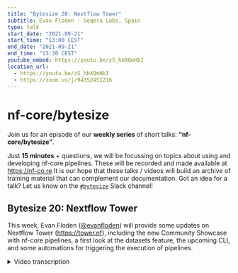 ```yaml
---
title: "Bytesize 20: Nextflow Tower"
subtitle: Evan Floden - Seqera Labs, Spain
type: talk
start_date: "2021-09-21"
start_time: "13:00 CEST"
end_date: "2021-09-21"
end_time: "13:30 CEST"
youtube_embed: https://youtu.be/zS_hbXQmHbI
location_url:
  - https://youtu.be/zS_hbXQmHbI
  - https://zoom.us/j/94352451216
---
```


# nf-core/bytesize

Join us for an episode of our **weekly series** of short talks: **“nf-core/bytesize”**.

Just **15 minutes** + questions, we will be focussing on topics about using and developing nf-core pipelines.
These will be recorded and made available at <https://nf-co.re>
It is our hope that these talks / videos will build an archive of training material that can complement our documentation. Got an idea for a talk? Let us know on the [`#bytesize`](https://nfcore.slack.com/channels/bytesize) Slack channel!

## Bytesize 20: Nextflow Tower

This week, Evan Floden ([@evanfloden](http://github.com/evanfloden/)) will provide some updates on Nextflow Tower (<https://tower.nf>), including the new Community Showcase with nf-core pipelines, a first look at the datasets feature, the upcoming CLI, and some automations for triggering the execution of pipelines.

<details markdown="1"><summary>Video transcription</summary>
**Note: The content has been modified for reader-friendliness**

[0:41](https://youtu.be/zS_hbXQmHbI?list=PL3xpfTVZLcNiSvvPWORbO32S1WDJqKp1e&t=41) What I’m going to talk about today is a little bit about [Nextflow Tower](https://landing.tower.nf/), the new features that are coming out, and some of the things we are excited about. If you are interested in a general overview, get in touch with us. We can set up a demo and also go into specific use cases.

[1:14](https://youtu.be/zS_hbXQmHbI?list=PL3xpfTVZLcNiSvvPWORbO32S1WDJqKp1e&t=74) So here is what I will cover during my presentation. I’ll first talk about what Nextflow Tower is and discuss what it is designed to do, then I’ll cover some of the new things we have such as community workspaces, automating a lot of your workflows, reporting and outputs, and finally introducing the new Tower datasets functionality. Tower is a full-stack web application for the management of your Nextflow pipelines. It was developed after much deliberation and discussion with Nextflow users who required a couple of things. They needed a user interface to interact with a Nextflow pipeline, API actions, and a database of the history of their executions. The other thing that was really important was the configuration of environments, for example being able to set up an AWS batch to automate a process and enable users to interact the way they do with Nextflow.

[2:32](https://youtu.be/zS_hbXQmHbI?list=PL3xpfTVZLcNiSvvPWORbO32S1WDJqKp1e&t=152) So Nextflow Tower itself is a full-stack web application. It can be deployed in your own environment or you can install it on premise as well. The application itself is made up of a couple of pieces but the main thing from the user perspective is that you can interact with it in many different ways. It has the same philosophy as Nextflow in that it can be deployed in different environments, but it can also be used on different computing platforms. So now let’s step into some of the new things we have coming out.

[3:12](https://youtu.be/zS_hbXQmHbI?list=PL3xpfTVZLcNiSvvPWORbO32S1WDJqKp1e&t=192) The first of these is the community showcase. We really wanted to make it easy for people who are using Tower to have quick access to some of the key features around it including pipelines which have been verified. I’ll give you a quick showcase of what this looks like inside Tower.

[3:31](https://youtu.be/zS_hbXQmHbI?list=PL3xpfTVZLcNiSvvPWORbO32S1WDJqKp1e&t=211) So anyone who signs up gets automatically added to this community showcase. This showcase is a workspace which can contain pipelines themselves that have been reconfigured. You see here that there are a couple of nf-core pipelines here, and we are adding to these all the time. All the compatible nf-core pipelines will be here over the next few weeks, allowing people to run them. This workspace is connected to a compute environment on AWS, so you can run in that environment, which is a nice and easy way to get started with these workflows themselves. There are some criteria for putting these workflows into the workspace and one of them is to ensure that there is a valid Nextflow schema file.

[4:17](https://youtu.be/zS_hbXQmHbI?list=PL3xpfTVZLcNiSvvPWORbO32S1WDJqKp1e&t=257) So for example, if I click nf-core/rnaseq here, the fact that it has this Nextflow schema means that all the inputs can be rendered in this way. This means that it makes it easy for a user to go down and select a particular option that they want and then kick off and launch that workflow.

[4:33](https://youtu.be/zS_hbXQmHbI?list=PL3xpfTVZLcNiSvvPWORbO32S1WDJqKp1e&t=273) The idea of this is to provide a set of validated pipelines that conform to a particular way of running. Things like `--profile test` need to be valid there, and a couple of things around how much resources these things take because we want something that would be sensible to run in a way like this.

[4:56](https://youtu.be/zS_hbXQmHbI?list=PL3xpfTVZLcNiSvvPWORbO32S1WDJqKp1e&t=296) So now you can go here for example, and jump into that run. Since this is a shared space, I can also go look at other workflows that people have launched and see the different tasks, processes, memory etc. I’m not going to go too much into that today though and restrict myself to talking about the new stuff instead. So that was the introduction to the community workspace that we have. Another thing that I wanted to show you was the automation of this. We saw last week ([Bytesize #19](https://nf-co.re/events/2021/bytesize-19-aws-megatests)) that there was a Github action that could trigger the execution of a pipeline and that was kind of the end point there. But we’ve started to see examples of more sophisticated cases of this and they’re all visible under the actions pane.

[5:57](https://youtu.be/zS_hbXQmHbI?list=PL3xpfTVZLcNiSvvPWORbO32S1WDJqKp1e&t=357) So you see here that we can create an action and those can have a couple of triggers. One of them could be for example a Github webhook. When I commit to this repository, this execution will fire off the pipeline - in this case a GATK pipeline. This is similar to what we saw last week ([Bytesize #19](https://nf-co.re/events/2021/bytesize-19-aws-megatests)) where we saw triggering the execution of a pipeline in some sort of a testing mechanism. What has also become really useful is the creation of a webhook here; a customised end point of an application which will allow you to trigger the pipeline if one hits the end point with some given parameters. So I can create a pipeline here by clicking on the `New Action` button.

[6:34](https://youtu.be/zS_hbXQmHbI?list=PL3xpfTVZLcNiSvvPWORbO32S1WDJqKp1e&t=394) And then set up an action, choose a computing environment and have it all preconfigured. Then as soon as I hit the end point, the pipeline will start off. Now, this has been around for a little bit, what we are starting to see now though, is the ability to have those triggers executed based on different events. So a common one that we see with users is for a lambda function, which is able to detect a .csv file entering into an S3 bucket that will then trigger the execution of this pipeline. This is the kind of whole automation you can imagine: data coming off the sequencer, going through a pre-defined pipeline and then being notified of that. We’ve been seeing a lot of success with that as well. That was really just the first point of that. We also wanted to make it a lot easier for you to have any kind of automation here and also be able to automate different parts of the system, maybe not just launching pipelines, but other aspects of that.

[7:35](https://youtu.be/zS_hbXQmHbI?list=PL3xpfTVZLcNiSvvPWORbO32S1WDJqKp1e&t=455) So we released the full open API for Nextflow Tower itself as the application grew to include multiple users and multiple organisations etc. We wanted to expand the API to make it fully visible to users. This allows you to then interact with it in many different ways but also allows us to build an SDK on top of the API, which allows us to build the CLI. So this is something that we have just released recently. It is still an alpha release, but I’m going to try and show you how it works.

[8:13](https://youtu.be/zS_hbXQmHbI?list=PL3xpfTVZLcNiSvvPWORbO32S1WDJqKp1e&t=493) So you have an interaction very much similar to what you would use if you have used `nextflow run` with Tower. You essentially specify a workspace ID, specify a token that you’re going to be using, and then that submits into that workspace that you’re going to use. There are a few more things here about how you can set this up, and there’s a tutorial as well. For the purposes of this talk, I am going to give you a short demo of what it looks like.

[8:39](https://youtu.be/zS_hbXQmHbI?list=PL3xpfTVZLcNiSvvPWORbO32S1WDJqKp1e&t=519) So if I was here in the command line interface, I could then interact with my Tower server. Maybe I’d like to list the credentials that are available to me in Tower. If I list them here, I can see I have some AWS credentials set up. When I set them up, they’ve got some ID associated with them, and then very much like `nextflow run`, we wanted to have `/towr launch`. This is for those who want to interact with the command line. I can use this to launch any Nextflow repository. If it’s set to run, I can check in Tower in the workspace to see if it has triggered the execution of the pipeline. So this is another kind of quick way to do this. We also see cases where people want to automate the creation of computer environments; one for every user or parameterise that somehow. It also allows you to do that with the CLI.

[10:08](https://youtu.be/zS_hbXQmHbI?list=PL3xpfTVZLcNiSvvPWORbO32S1WDJqKp1e&t=608) OK, next thing is small but maybe quite useful for people who might not have outputs that are straightforward to visualise. Those could be in an S3 bucket for example. What we have come up with is a way to manage outputs, essentially to view and share results from a Nextflow pipeline. So what you can do here is define any given output (a classic example is MultiQC) in the workflow definition. Once the pipeline run is complete, you can then visualise those reports in PDF, HTML etc. formats. This keeps a kind of centralised place for those results and it allows visualisation of the different processes during the run.

[11:38](https://youtu.be/zS_hbXQmHbI?list=PL3xpfTVZLcNiSvvPWORbO32S1WDJqKp1e&t=698) The final thing that I’m going to talk about, which is a little related to what I just said, is our first attempt to venture into data management. So I am pleased to announce the Nextflow datasets functionality. So what does this do? This provides a means to define input datasets that can then be run in a pipeline. It sounds trivial, but it is something that allows you to keep track of everything that has gone into a workflow. These can also be updated and we can keep versions of them that make it much easier for a user to be able to launch a workflow based on a given input.

[12:34](https://youtu.be/zS_hbXQmHbI?list=PL3xpfTVZLcNiSvvPWORbO32S1WDJqKp1e&t=754) So in the datasets functionality you see an example of here, I can create a new dataset - let us call it rnaseq-example-samplesheet, and set a description or drag and drop a sample sheet as a .csv file. What I added here is the nf-core megatest. In this case, it has got a row as the header so I can specify that etc. I could reupload a new version of this and it would have a version update. The really nice thing is that this follows a scheme. So if I create this now, you can see I have rnaseq-example-samplesheet that I created earlier. Now imagine if this could be automated. As a launchpad user i.e. as someone who’d like to kick off a pipeline, I can have predefined pipelines here now, but when I go to run this input, I can simply click in the input box to see a dropdown of the different inputs. So I can select the workflow that I have and then launch the pipeline. It might seem kind of trivial, but you can imagine setting this up with outputs and then from the launch of a pipeline, you would be able to see the inputs, outputs, and be able to reuse and trace these.

[14:29](https://youtu.be/zS_hbXQmHbI?list=PL3xpfTVZLcNiSvvPWORbO32S1WDJqKp1e&t=869) So that was it. If you’d like a more detailed demo or dive into the stuff, please reach out to us.

</details>
